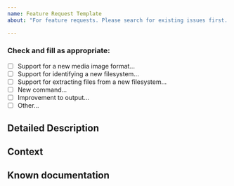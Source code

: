 ```yaml
---
name: Feature Request Template
about: "For feature requests. Please search for existing issues first. Also see CONTRIBUTING."

---
```


<!--- Provide a general summary of the issue in the Title above -->

### Check and fill as appropriate:
* [ ] Support for a new media image format...
* [ ] Support for identifying a new filesystem...
* [ ] Support for extracting files from a new filesystem...
* [ ] New command...
* [ ] Improvement to output...
* [ ] Other...

## Detailed Description
<!--- Provide a detailed description of the change or addition you are proposing -->

## Context
<!--- Why is this change important to you? How would you use it? -->
<!--- How can it benefit other users? -->

## Known documentation
<!--- Attach documentation, links to specifications or existing source code -->
